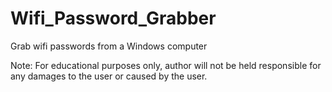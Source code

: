 # Wifi_Password_Grabber
Grab wifi passwords from a Windows computer

Note: For educational purposes only, author will not be held responsible for any damages to the user or caused by the user.
